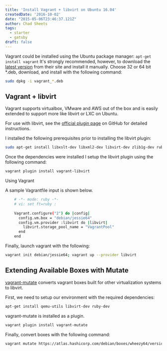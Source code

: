 ```yaml
---
title: 'Install Vagrant + libvirt on Ubuntu 16.04'
createdDate: '2016-10-02'
date: "2015-05-06T23:46:37.121Z"
author: Chad Sheets
tags:
  - starter
  - gatsby
draft: false
---
```


Vagrant could be installed using the Ubuntu package manager: `apt-get install vagrant` It's strongly recommended, however, to download the
[latest version](https://www.vagrantup.com/downloads.html) from their site and install it manually. Choose 32 or 64 bit \*.deb, download, and install with the following command:

```bash
sudo dpkg -i vagrant_*.deb  
```

## Vagrant + libvirt

Vagrant supports virtualbox, VMware and AWS out of the box and is easily extended to support more like libvirt or LXC on Ubuntu.

For use with libvirt, see the [official plugin page](https://github.com/vagrant-libvirt/vagrant-libvirt) on GitHub for detailed instructions.

I installed the following prerequisites prior to installing the libvirt plugin:

```bash
sudo apt-get install libxslt-dev libxml2-dev libvirt-dev zlib1g-dev ruby-dev  
```

Once the dependencies were installed I setup the libvirt plugin using the following command:

```bash
vagrant plugin install vagrant-libvirt  
```

Using Vagrant

A sample Vagrantfile input is shown below.

```bash
    # -*- mode: ruby -*-  
    # vi: set ft=ruby :
     
    Vagrant.configure("2") do |config|  
      config.vm.box = "debian/jessie64"
      config.vm.provider :libvirt do |libvirt|
        libvirt.storage_pool_name = "VagrantPool"
      end
    end  
```

Finally, launch vagrant with the following:

```bash
vagrant init debian/jessie64; vagrant up --provider libvirt  
```

## Extending Available Boxes with Mutate

[vagrant-mutate](https://github.com/sciurus/vagrant-mutate) converts vagrant boxes built for other virtualization systems to libvirt.

First, we need to setup our environment with the required dependencies:

```bash
apt-get install qemu-utils libvirt-dev ruby-dev  
```

vagrant-mutate is installed as a plugin.

```bash
vagrant plugin install vagrant-mutate  
```

Finally, convert boxes with the following command:

```bash
vagrant mutate https://atlas.hashicorp.com/debian/boxes/wheezy64/versions/7.11.2/providers/virtualbox.box libvirt  
```
